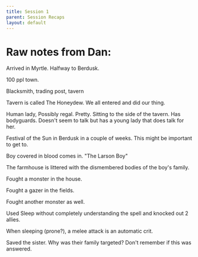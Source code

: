 ```yaml
---
title: Session 1
parent: Session Recaps
layout: default
---
```


# Raw notes from Dan:

Arrived in Myrtle. Halfway to Berdusk. 

100 ppl town. 

Blacksmith, trading post, tavern   

Tavern is called The Honeydew. We all entered and did our thing. 

  

Human lady, Possibly regal. Pretty. Sitting to the side of the tavern. Has bodyguards. Doesn't seem to talk but has a young lady that does talk for her. 

  

Festival of the Sun in Berdusk in a couple of weeks. This might be important to get to.  

  

Boy covered in blood comes in. "The Larson Boy" 

 

The farmhouse is littered with the dismembered bodies of the boy's family.  

 

Fought a monster in the house. 

 

Fought a gazer in the fields.  

 

Fought another monster as well. 

 

Used Sleep without completely understanding the spell and knocked out 2 allies. 

When sleeping (prone?), a melee attack is an automatic crit. 

 

Saved the sister. Why was their family targeted? Don't remember if this was answered. 

 
